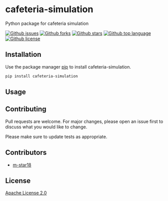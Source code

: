 # cafeteria-simulation

Python package for cafeteria simulation

[![Github issues](https://img.shields.io/github/issues/m-star18/cafeteria-simulation)](https://github.com/m-star18/cafeteria-simulation/issues)
[![Github forks](https://img.shields.io/github/forks/m-star18/cafeteria-simulation)](https://github.com/m-star18/cafeteria-simulation/network/members)
[![Github stars](https://img.shields.io/github/stars/m-star18/cafeteria-simulation)](https://github.com/m-star18/cafeteria-simulation/stargazers)
[![Github top language](https://img.shields.io/github/languages/top/m-star18/cafeteria-simulation)](https://github.com/m-star18/cafeteria-simulation/)
[![Github license](https://img.shields.io/github/license/m-star18/cafeteria-simulation)](https://github.com/m-star18/cafeteria-simulation/)

## Installation

Use the package manager [pip](https://pip.pypa.io/en/stable/) to install cafeteria-simulation.

```bash
pip install cafeteria-simulation
```

## Usage



## Contributing

Pull requests are welcome. For major changes, please open an issue first to discuss what you would like to change.

Please make sure to update tests as appropriate.

## Contributors

- [m-star18](https://github.com/m-star18)

## License

[Apache License 2.0](https://www.apache.org/licenses/LICENSE-2.0)
